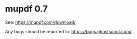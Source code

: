 # mupdf 0.7

See:
https://mupdf.com/download/

Any bugs should be reported to:
https://bugs.ghostscript.com/
